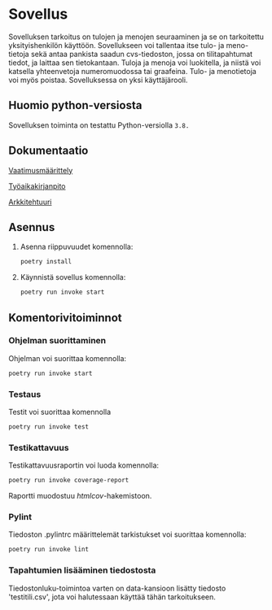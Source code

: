 # Sovellus

Sovelluksen tarkoitus on tulojen ja menojen seuraaminen ja se on tarkoitettu yksityishenkilön käyttöön. Sovellukseen voi tallentaa itse tulo- ja meno-tietoja sekä antaa pankista saadun cvs-tiedoston, jossa on tilitapahtumat tiedot, ja laittaa sen tietokantaan. Tuloja ja menoja voi luokitella, ja niistä voi katsella yhteenvetoja numeromuodossa tai graafeina. Tulo- ja menotietoja voi myös poistaa. Sovelluksessa on yksi käyttäjärooli.

## Huomio python-versiosta

Sovelluksen toiminta on testattu Python-versiolla ```3.8.```

## Dokumentaatio

[Vaatimusmäärittely](https://github.com/sonjamadetoja/ot_harjoitustyo/blob/master/dokumentaatio/vaatimusmaarittely.md)

[Työaikakirjanpito](https://github.com/sonjamadetoja/ot_harjoitustyo/blob/master/dokumentaatio/tyoaikakirjanpito.md)

[Arkkitehtuuri](https://github.com/sonjamadetoja/ot_harjoitustyo/blob/master/dokumentaatio/arkkitehtuuri.md)

## Asennus

1. Asenna riippuvuudet komennolla:

    ```bash
    poetry install
    ```

2. Käynnistä sovellus komennolla:

    ```bash
    poetry run invoke start
    ```
## Komentorivitoiminnot

### Ohjelman suorittaminen
Ohjelman voi suorittaa komennolla:

```bash
poetry run invoke start
```

### Testaus

Testit voi suorittaa komennolla

```bash
poetry run invoke test
```

### Testikattavuus

Testikattavuusraportin voi luoda komennolla:

```bash
poetry run invoke coverage-report
```
Raportti muodostuu *htmlcov*-hakemistoon.

### Pylint

Tiedoston .pylintrc määrittelemät tarkistukset voi suorittaa komennolla:

```bash
poetry run invoke lint
```

### Tapahtumien lisääminen tiedostosta

Tiedostonluku-toimintoa varten on data-kansioon lisätty tiedosto 'testitili.csv', jota voi halutessaan käyttää tähän tarkoitukseen.
